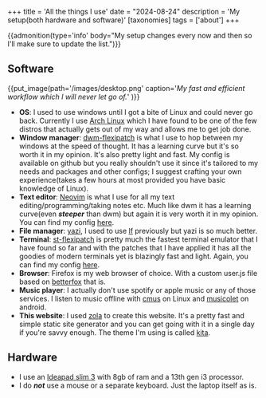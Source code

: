 +++
title = 'All the things I use'
date = "2024-08-24"
description = 'My setup(both hardware and software)'
[taxonomies]
tags = ['about']
+++

{{admonition(type='info' body="My setup changes every now and then so I'll make sure to update the list.")}}

## Software

{{put_image(path='/images/desktop.png' caption='<em>My fast and efficient workflow which I will never let go of.</em>' )}}

- **OS**: I used to use windows until I got a bite of Linux and could never go back.
 Currently I use [Arch Linux](https://archlinux.org/) which I have found to be one of the few distros that actually gets out of my way and allows me to get job done.
- **Window manager**: [dwm-flexipatch](https://github.com/bakkeby/dwm-flexipatch) is what I use to hop between my windows at the speed of thought. It has a learning curve but it's so worth it in my opinion. It's also pretty light and fast. My config is available on github but you really shouldn't use it since it's tailored to my needs and packages and other configs; I suggest crafting your own experience(takes a few hours at most provided you have basic knowledge of Linux).
- **Text editor**: [Neovim](https://github.com/neovim/neovim) is what I use for all my text editing/programming/taking notes etc. Much like dwm it has a learning curve(even ***steeper*** than dwm) but again it is very worth it in my opinion. You can find my config [here](https://github.com/mohammad-amin-khajeh/lazyvim).
- **File manager**: [yazi](https://yazi-rs.github.io/), I used to use [lf](https://github.com/gokcehan/lf) previously but yazi is so much better.
- **Terminal**: [st-flexipatch](https://github.com/bakkeby/st-flexipatch) is pretty much the fastest terminal emulator that I have found so far and with the patches that I have applied it has all the goodies of modern terminals yet is blazingly fast and light. Again, you can find my config [here](https://github.com/mohammad-amin-khajeh/st).
- **Browser**: Firefox is my web browser of choice. With a custom user.js file based on [betterfox](https://github.com/yokoffing/Betterfox) that is.
- **Music player**: I actually don't use spotify or apple music or any of those services. I listen to music offline with [cmus](https://github.com/cmus/cmus) on Linux and [musicolet](https://play.google.com/store/apps/details?id=in.krosbits.musicolet&hl=en_US) on android.
- **This website**: I used [zola](https://www.getzola.org/) to create this website. It's a pretty fast and simple static site generator and you can get going with it in a single day if you're savvy enough. The theme I'm using is called [kita](https://github.com/st1020/kita).

## Hardware

- I use an [Ideapad slim 3](https://psref.lenovo.com/Product/IdeaPad/IdeaPad_Slim_3_15IRU8) with 8gb of ram and a 13th gen i3 processor.
- I do ***not***  use a mouse or a separate keyboard. Just the laptop itself as is.
